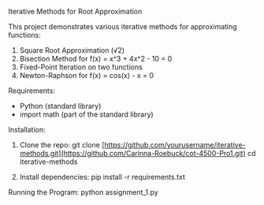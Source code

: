 Iterative Methods for Root Approximation

This project demonstrates various iterative methods for approximating functions:
1. Square Root Approximation (√2)
2. Bisection Method for f(x) = x^3 + 4x^2 - 10 = 0
3. Fixed-Point Iteration on two functions
4. Newton-Raphson for f(x) = cos(x) - x = 0

Requirements:
- Python (standard library)
- import math (part of the standard library)

Installation:
1. Clone the repo:
   git clone [https://github.com/yourusername/iterative-methods.git](https://github.com/Carinna-Roebuck/cot-4500-Pro1.git)
   cd iterative-methods

2. Install dependencies:
   pip install -r requirements.txt

Running the Program:
python assignment_1.py

